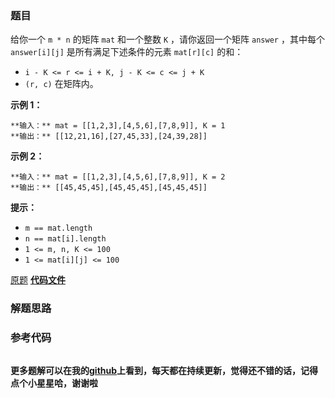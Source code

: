 ### 题目
给你一个 `m * n` 的矩阵 `mat` 和一个整数 `K` ，请你返回一个矩阵 `answer` ，其中每个 `answer[i][j]`
是所有满足下述条件的元素 `mat[r][c]` 的和：

  * `i - K <= r <= i + K, j - K <= c <= j + K` 
  * `(r, c)` 在矩阵内。



**示例 1：**

    
    
    **输入：** mat = [[1,2,3],[4,5,6],[7,8,9]], K = 1
    **输出：** [[12,21,16],[27,45,33],[24,39,28]]
    

**示例 2：**

    
    
    **输入：** mat = [[1,2,3],[4,5,6],[7,8,9]], K = 2
    **输出：** [[45,45,45],[45,45,45],[45,45,45]]
    



**提示：**

  * `m == mat.length`
  * `n == mat[i].length`
  * `1 <= m, n, K <= 100`
  * `1 <= mat[i][j] <= 100`

[原题](https://leetcode-cn.com/problems/matrix-block-sum/)    **[代码文件]()**


### 解题思路




### 参考代码

```go


```




**更多题解可以在我的[github](https://github.com/LZH139/leetcode_Go)上看到，每天都在持续更新，觉得还不错的话，记得点个小星星哈，谢谢啦**
